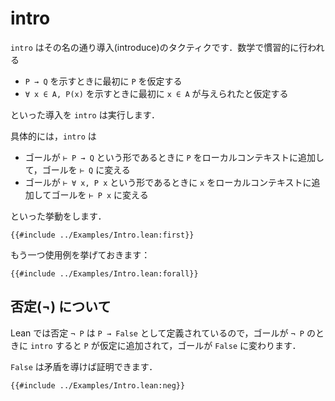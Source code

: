 # intro

`intro` はその名の通り導入(introduce)のタクティクです．数学で慣習的に行われる

* `P → Q` を示すときに最初に `P` を仮定する
* `∀ x ∈ A, P(x)` を示すときに最初に `x ∈ A` が与えられたと仮定する

といった導入を `intro` は実行します．

具体的には，`intro` は

* ゴールが `⊢ P → Q` という形であるときに `P` をローカルコンテキストに追加して，ゴールを `⊢ Q` に変える
* ゴールが `⊢ ∀ x, P x` という形であるときに `x` をローカルコンテキストに追加してゴールを `⊢ P x` に変える

といった挙動をします．

```lean
{{#include ../Examples/Intro.lean:first}}
```

もう一つ使用例を挙げておきます：

```lean
{{#include ../Examples/Intro.lean:forall}}
```

## 否定(¬) について

Lean では否定 `¬ P` は `P → False` として定義されているので，ゴールが `¬ P` のときに `intro` すると `P` が仮定に追加されて，ゴールが `False` に変わります．

`False` は矛盾を導けば証明できます．

```lean
{{#include ../Examples/Intro.lean:neg}}
```
